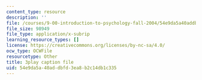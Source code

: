 ```yaml
---
content_type: resource
description: ''
file: /courses/9-00-introduction-to-psychology-fall-2004/54e9da5a40addbfd3ea8b2c14db1c335_10506.srt
file_size: 98949
file_type: application/x-subrip
learning_resource_types: []
license: https://creativecommons.org/licenses/by-nc-sa/4.0/
ocw_type: OCWFile
resourcetype: Other
title: 3play caption file
uid: 54e9da5a-40ad-dbfd-3ea8-b2c14db1c335
---
```

